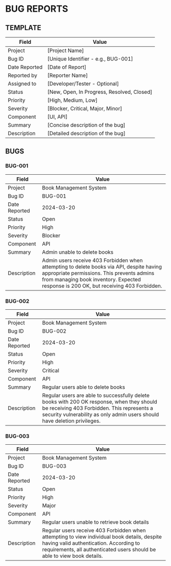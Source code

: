 # BUG REPORTS

## TEMPLATE

| Field         | Value                                      |
| ------------- | ------------------------------------------ |
| Project       | [Project Name]                             |
| Bug ID        | [Unique Identifier - e.g., BUG-001]        |
| Date Reported | [Date of Report]                           |
| Reported by   | [Reporter Name]                            |
| Assigned to   | [Developer/Tester - Optional]              |
| Status        | [New, Open, In Progress, Resolved, Closed] |
| Priority      | [High, Medium, Low]                        |
| Severity      | [Blocker, Critical, Major, Minor]          |
| Component     | [UI, API]                                  |
| Summary       | [Concise description of the bug]           |
| Description   | [Detailed description of the bug]          |

## BUGS

### BUG-001

| Field         | Value                                                                                                                                                                                                                           |
| ------------- | ------------------------------------------------------------------------------------------------------------------------------------------------------------------------------------------------------------------------------- |
| Project       | Book Management System                                                                                                                                                                                                          |
| Bug ID        | BUG-001                                                                                                                                                                                                                         |
| Date Reported | 2024-03-20                                                                                                                                                                                                                      |
| Status        | Open                                                                                                                                                                                                                            |
| Priority      | High                                                                                                                                                                                                                            |
| Severity      | Blocker                                                                                                                                                                                                                         |
| Component     | API                                                                                                                                                                                                                             |
| Summary       | Admin unable to delete books                                                                                                                                                                                                    |
| Description   | Admin users receive 403 Forbidden when attempting to delete books via API, despite having appropriate permissions. This prevents admins from managing book inventory. Expected response is 200 OK, but receiving 403 Forbidden. |

### BUG-002

| Field         | Value                                                                                                                                                                                                                |
| ------------- | -------------------------------------------------------------------------------------------------------------------------------------------------------------------------------------------------------------------- |
| Project       | Book Management System                                                                                                                                                                                               |
| Bug ID        | BUG-002                                                                                                                                                                                                              |
| Date Reported | 2024-03-20                                                                                                                                                                                                           |
| Status        | Open                                                                                                                                                                                                                 |
| Priority      | High                                                                                                                                                                                                                 |
| Severity      | Critical                                                                                                                                                                                                             |
| Component     | API                                                                                                                                                                                                                  |
| Summary       | Regular users able to delete books                                                                                                                                                                                   |
| Description   | Regular users are able to successfully delete books with 200 OK response, when they should be receiving 403 Forbidden. This represents a security vulnerability as only admin users should have deletion privileges. |

### BUG-003

| Field         | Value                                                                                                                                                                                                             |
| ------------- | ----------------------------------------------------------------------------------------------------------------------------------------------------------------------------------------------------------------- |
| Project       | Book Management System                                                                                                                                                                                            |
| Bug ID        | BUG-003                                                                                                                                                                                                           |
| Date Reported | 2024-03-20                                                                                                                                                                                                        |
| Status        | Open                                                                                                                                                                                                              |
| Priority      | High                                                                                                                                                                                                              |
| Severity      | Major                                                                                                                                                                                                             |
| Component     | API                                                                                                                                                                                                               |
| Summary       | Regular users unable to retrieve book details                                                                                                                                                                     |
| Description   | Regular users receive 403 Forbidden when attempting to view individual book details, despite having valid authentication. According to requirements, all authenticated users should be able to view book details. |
